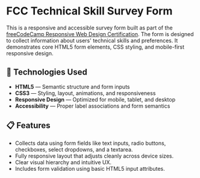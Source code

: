 # FCC Technical Skill Survey Form

This is a responsive and accessible survey form built as part of the [freeCodeCamp Responsive Web Design Certification](https://www.freecodecamp.org/learn/). The form is designed to collect information about users' technical skills and preferences. It demonstrates core HTML5 form elements, CSS styling, and mobile-first responsive design.

## 🧰 Technologies Used

- **HTML5** — Semantic structure and form inputs  
- **CSS3** — Styling, layout, animations, and responsiveness  
- **Responsive Design** — Optimized for mobile, tablet, and desktop  
- **Accessibility** — Proper label associations and form semantics  

## 📋 Features

- Collects data using form fields like text inputs, radio buttons, checkboxes, select dropdowns, and a textarea.
- Fully responsive layout that adjusts cleanly across device sizes.
- Clear visual hierarchy and intuitive UX.
- Includes form validation using basic HTML5 input attributes.
